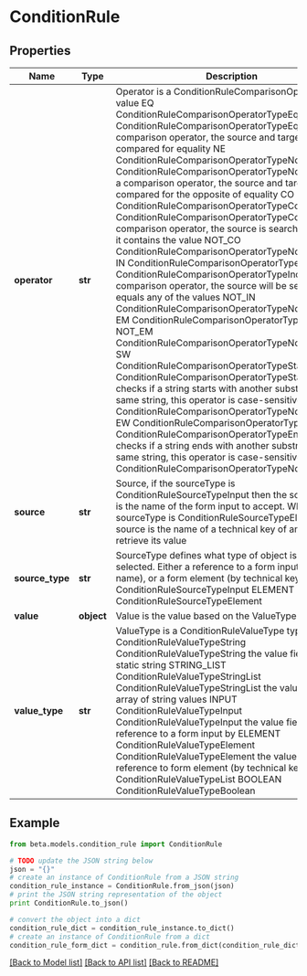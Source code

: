 # ConditionRule


## Properties
Name | Type | Description | Notes
------------ | ------------- | ------------- | -------------
**operator** | **str** | Operator is a ConditionRuleComparisonOperatorType value EQ ConditionRuleComparisonOperatorTypeEquals  ConditionRuleComparisonOperatorTypeEquals is a comparison operator, the source and target are compared for equality NE ConditionRuleComparisonOperatorTypeNotEquals  ConditionRuleComparisonOperatorTypeNotEquals is a comparison operator, the source and target are compared for the opposite of equality CO ConditionRuleComparisonOperatorTypeContains  ConditionRuleComparisonOperatorTypeContains is a comparison operator, the source is searched to see if it contains the value NOT_CO ConditionRuleComparisonOperatorTypeNotContains IN ConditionRuleComparisonOperatorTypeIncludes  ConditionRuleComparisonOperatorTypeIncludes is a comparison operator, the source will be searched if it equals any of the values NOT_IN ConditionRuleComparisonOperatorTypeNotIncludes EM ConditionRuleComparisonOperatorTypeEmpty NOT_EM ConditionRuleComparisonOperatorTypeNotEmpty SW ConditionRuleComparisonOperatorTypeStartsWith  ConditionRuleComparisonOperatorTypeStartsWith checks if a string starts with another substring of the same string, this operator is case-sensitive NOT_SW ConditionRuleComparisonOperatorTypeNotStartsWith EW ConditionRuleComparisonOperatorTypeEndsWith  ConditionRuleComparisonOperatorTypeEndsWith checks if a string ends with another substring of the same string, this operator is case-sensitive NOT_EW ConditionRuleComparisonOperatorTypeNotEndsWith | [optional] 
**source** | **str** | Source, if the sourceType is ConditionRuleSourceTypeInput then the source type is the name of the form input to accept. While if the sourceType is ConditionRuleSourceTypeElement then source is the name of a technical key of an element to retrieve its value | [optional] 
**source_type** | **str** | SourceType defines what type of object is being selected. Either a reference to a form input (by input name), or a form element (by technical key) INPUT ConditionRuleSourceTypeInput ELEMENT ConditionRuleSourceTypeElement | [optional] 
**value** | **object** | Value is the value based on the ValueType | [optional] 
**value_type** | **str** | ValueType is a ConditionRuleValueType type STRING ConditionRuleValueTypeString  ConditionRuleValueTypeString the value field is a static string STRING_LIST ConditionRuleValueTypeStringList  ConditionRuleValueTypeStringList the value field is an array of string values INPUT ConditionRuleValueTypeInput  ConditionRuleValueTypeInput the value field is a reference to a form input by ELEMENT ConditionRuleValueTypeElement  ConditionRuleValueTypeElement the value field is a reference to form element (by technical key) LIST ConditionRuleValueTypeList BOOLEAN ConditionRuleValueTypeBoolean | [optional] 

## Example

```python
from beta.models.condition_rule import ConditionRule

# TODO update the JSON string below
json = "{}"
# create an instance of ConditionRule from a JSON string
condition_rule_instance = ConditionRule.from_json(json)
# print the JSON string representation of the object
print ConditionRule.to_json()

# convert the object into a dict
condition_rule_dict = condition_rule_instance.to_dict()
# create an instance of ConditionRule from a dict
condition_rule_form_dict = condition_rule.from_dict(condition_rule_dict)
```
[[Back to Model list]](../README.md#documentation-for-models) [[Back to API list]](../README.md#documentation-for-api-endpoints) [[Back to README]](../README.md)


